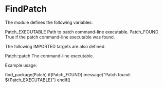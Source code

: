   

# FindPatch  
The module defines the following variables:  


Patch_EXECUTABLE
Path to patch command-line executable.
Patch_FOUND
True if the patch command-line executable was found.
  

The following IMPORTED targets are also defined:  


Patch::patch
The command-line executable.
  

Example usage:  

find_package(Patch)
if(Patch_FOUND)
  message("Patch found: ${Patch_EXECUTABLE}")
endif()

  

